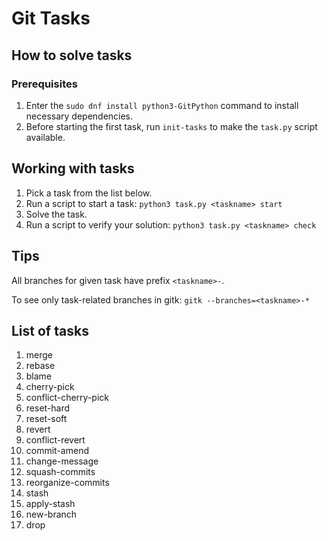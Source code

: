# Git Tasks

## How to solve tasks

### Prerequisites

1. Enter the `sudo dnf install python3-GitPython` command to install necessary dependencies.
1. Before starting the first task, run `init-tasks` to make the `task.py` script available.

## Working with tasks

1. Pick a task from the list below.
1. Run a script to start a task: `python3 task.py <taskname> start`
1. Solve the task.
1. Run a script to verify your solution: `python3 task.py <taskname> check`


## Tips

All branches for given task have prefix `<taskname>-`.

To see only task-related branches in gitk: `gitk --branches=<taskname>-*`


## List of tasks

1. merge
1. rebase
1. blame
1. cherry-pick
1. conflict-cherry-pick
1. reset-hard
1. reset-soft
1. revert
1. conflict-revert
1. commit-amend
1. change-message
1. squash-commits
1. reorganize-commits
1. stash
1. apply-stash
1. new-branch
1. drop

